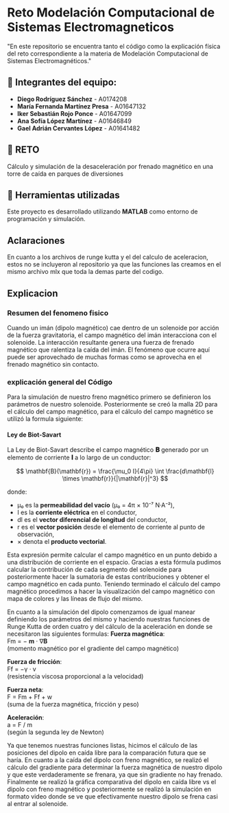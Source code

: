 # Reto Modelación Computacional de Sistemas Electromagneticos
"En este repositorio se encuentra tanto el código como la explicación física del reto correspondiente a la materia de Modelación Computacional de Sistemas Electromagnéticos."
## 👥 Integrantes del equipo:
- **Diego Rodríguez Sánchez** - A0174208  
- **María Fernanda Martínez Presa** - A01647132  
- **Iker Sebastián Rojo Ponce** - A01647099  
- **Ana Sofía López Martínez** - A01646849  
- **Gael Adrián Cervantes López** - A01641482  

## 🧲 RETO
Cálculo y simulación de la desaceleración por frenado magnético en una torre de caída en parques de diversiones

## 🧰 Herramientas utilizadas

Este proyecto es desarrollado utilizando **MATLAB** como entorno de programación y simulación.

## Aclaraciones
En cuanto a los archivos de runge kutta y el del calculo de aceleracion, estos no se incluyeron al repositorio ya que las funciones las creamos en el mismo archivo mlx que toda la demas parte del codigo.
## Explicacion
### Resumen del fenomeno fisico
Cuando un imán (dipolo magnético) cae dentro de un solenoide por acción de la fuerza gravitatoria, el campo magnético del imán interacciona con el solenoide. La interacción resultante genera una fuerza de frenado magnético que ralentiza la caída del imán. El fenómeno que ocurre aquí puede ser aprovechado de muchas formas como se aprovecha en el frenado magnético sin contacto.
### explicación general del Código
Para la simulación de nuestro freno magnético primero se definieron los parámetros de nuestro solenoide. Posteriormente se creó la malla 2D para el cálculo del campo magnético, para el cálculo del campo magnético se utilizó la formula siguiente:
  #### Ley de Biot-Savart

La Ley de Biot-Savart describe el campo magnético **𝐁** generado por un elemento de corriente **𝐈** a lo largo de un conductor:

$$
\mathbf{B}(\mathbf{r}) = \frac{\mu_0 I}{4\pi} \int \frac{d\mathbf{l} \times \mathbf{r}}{|\mathbf{r}|^3}
$$

donde:

- μ₀ es la **permeabilidad del vacío** (μ₀ = 4π × 10⁻⁷ N·A⁻²),
- I es la **corriente eléctrica** en el conductor,
- dl es el **vector diferencial de longitud** del conductor,
- r es el **vector posición** desde el elemento de corriente al punto de observación,
- × denota el **producto vectorial**.

Esta expresión permite calcular el campo magnético en un punto debido a una distribución de corriente en el espacio.
Gracias a esta fórmula pudimos calcular la contribución de cada segmento del solenoide para posteriormente hacer la sumatoria de estas contribuciones y obtener el campo magnético en cada punto.
Teniendo terminado el cálculo del campo magnético procedimos a hacer la visualización del campo magnético con mapa de colores y las líneas de flujo del mismo.

En cuanto a la simulación del dipolo comenzamos de igual manear definiendo los parámetros del mismo y haciendo nuestras funciones de Runge Kutta de orden cuatro y del cálculo de la aceleración en donde se necesitaron las siguientes formulas:
**Fuerza magnética**:  
Fm = − **m** · ∇**B**  
(momento magnético por el gradiente del campo magnético)

**Fuerza de fricción**:  
Ff = −γ · v  
(resistencia viscosa proporcional a la velocidad)

**Fuerza neta**:  
F = Fm + Ff + w  
(suma de la fuerza magnética, fricción y peso)

**Aceleración**:  
a = F / m  
(según la segunda ley de Newton)

Ya que tenemos nuestras funciones listas, hicimos el cálculo de las posiciones del dipolo en caída libre para la comparación futura que se haría. En cuanto a la caída del dipolo con freno magnético, se realizó el cálculo del gradiente para determinar la fuerza magnética de nuestro dipolo y que este verdaderamente se frenara, ya que sin gradiente no hay frenado. Finalmente se realizó la gráfica comparativa del dipolo en caída libre vs el dipolo con freno magnético y posteriormente se realizó la simulación en formato video donde se ve que efectivamente nuestro dipolo se frena casi al entrar al solenoide.



